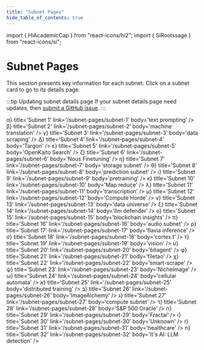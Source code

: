 ```yaml
---
title: "Subnet Pages"
hide_table_of_contents: true
---
```


import { HiAcademicCap } from "react-icons/hi2";
import { SiRootssage } from "react-icons/si";


# Subnet Pages

This section presents key information for each subnet. Click on a subnet card to go to its details page. 

:::tip Updating subnet details page
If your subnet details page need updates, then [submit a GitHub issue](https://github.com/opentensor/developer-docs/issues/new).
:::

<Cards>
    <CardSmall
    icon={SiRootssage}
    title='Subnet 0'
    link='/subnet-pages/subnet-0'
    body='root subnet' />
</Cards>

<Cards>
    <CardSmall
    icon={() => <span style={{ fontSize: '1.2rem', paddingBottom: '0.4rem', display: 'inline-block' }}>α</span>}
    title='Subnet 1'
    link='/subnet-pages/subnet-1'
    body='text prompting' />
    <CardSmall
    icon={() => <span style={{ fontSize: '1.2rem', paddingBottom: '0.4rem', display: 'inline-block' }}>β</span>}
    title='Subnet 2'
    link='/subnet-pages/subnet-2'
    body='machine translation' />
    <CardSmall
    icon={() => <span style={{ fontSize: '1.2rem', paddingBottom: '0.4rem', display: 'inline-block' }}>γ</span>}
    title='Subnet 3'
    link='/subnet-pages/subnet-3'
    body='data scraping' />
    <CardSmall
    icon={() => <span style={{ fontSize: '1.2rem', paddingBottom: '0.4rem', display: 'inline-block' }}>Δ</span>}
    title='Subnet 4'
    link='/subnet-pages/subnet-4'
    body='Targon' />
</Cards>

<Cards>
    <CardSmall
    icon={() => <span style={{ fontSize: '1.2rem', paddingBottom: '0.4rem', display: 'inline-block' }}>ε</span>}
    title='Subnet 5'
    link='/subnet-pages/subnet-5'
    body='OpenKaito Search' />
    <CardSmall
    icon={() => <span style={{ fontSize: '1.2rem', paddingBottom: '0.4rem', display: 'inline-block' }}>ζ</span>}
    title='Subnet 6'
    link='/subnet-pages/subnet-6'
    body='Nous Finetuning' />
    <CardSmall
    icon={() => <span style={{ fontSize: '1.2rem', paddingBottom: '0.4rem', display: 'inline-block' }}>η</span>}
    title='Subnet 7'
    link='/subnet-pages/subnet-7'
    body='storage subnet' />
    <CardSmall
    icon={() => <span style={{ fontSize: '1.2rem', paddingBottom: '0.4rem', display: 'inline-block' }}>θ</span>}
    title='Subnet 8'
    link='/subnet-pages/subnet-8'
    body='prediction subnet' />
</Cards>

<Cards>
    <CardSmall
    icon={() => <span style={{ fontSize: '1.2rem', paddingBottom: '0.4rem', display: 'inline-block' }}>ι</span>}
    title='Subnet 9'
    link='/subnet-pages/subnet-9'
    body='pretraining' />
    <CardSmall
    icon={() => <span style={{ fontSize: '1.2rem', paddingBottom: '0.4rem', display: 'inline-block' }}>κ</span>}
    title='Subnet 10'
    link='/subnet-pages/subnet-10'
    body='Map reduce' />
    <CardSmall
    icon={() => <span style={{ fontSize: '1.2rem', paddingBottom: '0.4rem', display: 'inline-block' }}>λ</span>}
    title='Subnet 11'
    link='/subnet-pages/subnet-11'
    body='transcription' />
    <CardSmall
    icon={() => <span style={{ fontSize: '1.2rem', paddingBottom: '0.4rem', display: 'inline-block' }}>μ</span>}
    title='Subnet 12'
    link='/subnet-pages/subnet-12'
    body='Compute Horde' />
</Cards>

<Cards>
    <CardSmall
    icon={() => <span style={{ fontSize: '1.2rem', paddingBottom: '0.4rem', display: 'inline-block' }}>ν</span>}
    title='Subnet 13'
    link='/subnet-pages/subnet-13'
    body='data universe' />
    <CardSmall
    icon={() => <span style={{ fontSize: '1.2rem', paddingBottom: '0.4rem', display: 'inline-block' }}>ξ</span>}
    title='Subnet 14'
    link='/subnet-pages/subnet-14'
    body='llm defender' />
    <CardSmall
    icon={() => <span style={{ fontSize: '1.2rem', paddingBottom: '0.4rem', display: 'inline-block' }}>ο</span>}
    title='Subnet 15'
    link='/subnet-pages/subnet-15'
    body='blockchain insights' />
    <CardSmall
    icon={() => <span style={{ fontSize: '1.2rem', paddingBottom: '0.4rem', display: 'inline-block' }}>π</span>}
    title='Subnet 16'
    link='/subnet-pages/subnet-16'
    body='audio subnet' />
</Cards>

<Cards>
    <CardSmall
    icon={() => <span style={{ fontSize: '1.2rem', paddingBottom: '0.4rem', display: 'inline-block' }}>ρ</span>}
    title='Subnet 17'
    link='/subnet-pages/subnet-17'
    body='flavia  inference' />
    <CardSmall
    icon={() => <span style={{ fontSize: '1.2rem', paddingBottom: '0.4rem', display: 'inline-block' }}>σ</span>}
    title='Subnet 18'
    link='/subnet-pages/subnet-18'
    body='cortex.t' />
    <CardSmall
    icon={() => <span style={{ fontSize: '1.2rem', paddingBottom: '0.4rem', display: 'inline-block' }}>τ</span>}
    title='Subnet 19'
    link='/subnet-pages/subnet-19'
    body='vision' />
    <CardSmall
    icon={() => <span style={{ fontSize: '1.2rem', paddingBottom: '0.4rem', display: 'inline-block' }}>υ</span>}
    title='Subnet 20'
    link='/subnet-pages/subnet-20'
    body='bitagent' />
</Cards>

<Cards>
    <CardSmall
    icon={() => <span style={{ fontSize: '1.2rem', paddingBottom: '0.4rem', display: 'inline-block' }}>φ</span>}
    title='Subnet 21'
    link='/subnet-pages/subnet-21'
    body='filetao' />
    <CardSmall
    icon={() => <span style={{ fontSize: '1.2rem', paddingBottom: '0.4rem', display: 'inline-block' }}>χ</span>}
    title='Subnet 22'
    link='/subnet-pages/subnet-22'
    body='smart-scrape' />
    <CardSmall
    icon={() => <span style={{ fontSize: '1.2rem', paddingBottom: '0.4rem', display: 'inline-block' }}>ψ</span>}
    title='Subnet 23'
    link='/subnet-pages/subnet-23'
    body='NicheImage' />
    <CardSmall
    icon={() => <span style={{ fontSize: '1.2rem', paddingBottom: '0.4rem', display: 'inline-block' }}>ω</span>}
    title='Subnet 24'
    link='/subnet-pages/subnet-24'
    body='cellular automata' />
</Cards>

<Cards>
    <CardSmall
    icon={() => <span style={{ fontSize: '1.2rem', paddingBottom: '0.4rem', display: 'inline-block' }}>א</span>}
    title='Subnet 25'
    link='/subnet-pages/subnet-25'
    body='distributed training' />
    <CardSmall
    icon={() => <span style={{ fontSize: '1.2rem', paddingBottom: '0.4rem', display: 'inline-block' }}>ב</span>}
    title='Subnet 26'
    link='/subnet-pages/subnet-26'
    body='ImageAlchemy' />
    <CardSmall
    icon={() => <span style={{ fontSize: '1.2rem', paddingBottom: '0.4rem', display: 'inline-block' }}>ג</span>}
    title='Subnet 27'
    link='/subnet-pages/subnet-27'
    body='compute subnet' />
    <CardSmall
    icon={() => <span style={{ fontSize: '1.2rem', paddingBottom: '0.4rem', display: 'inline-block' }}>ד</span>}
    title='Subnet 28'
    link='/subnet-pages/subnet-28'
    body='S&P 500 Oracle' />
</Cards>

<Cards>
    <CardSmall
    icon={() => <span style={{ fontSize: '1.2rem', paddingBottom: '0.4rem', display: 'inline-block' }}>ה</span>}
    title='Subnet 29'
    link='/subnet-pages/subnet-29'
    body='Fractal' />
    <CardSmall
    icon={() => <span style={{ fontSize: '1.2rem', paddingBottom: '0.4rem', display: 'inline-block' }}>ו</span>}
    title='Subnet 30'
    link='/subnet-pages/subnet-30'
    body='Unknown' />
    <CardSmall
    icon={() => <span style={{ fontSize: '1.2rem', paddingBottom: '0.4rem', display: 'inline-block' }}>ז</span>}
    title='Subnet 31'
    link='/subnet-pages/subnet-31'
    body='healthcare' />
    <CardSmall
    icon={() => <span style={{ fontSize: '1.2rem', paddingBottom: '0.4rem', display: 'inline-block' }}>ח</span>}
    title='Subnet 32'
    link='/subnet-pages/subnet-32'
    body='It's AI: LLM detection' />
</Cards>
